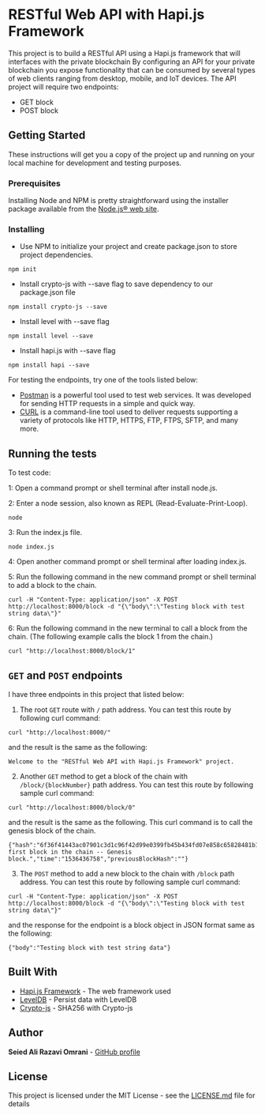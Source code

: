# RESTful Web API with Hapi.js Framework

This project is to build a RESTful API using a Hapi.js framework that will interfaces with the private blockchain By configuring an API for your private blockchain you expose functionality that can be consumed by several types of web clients ranging from desktop, mobile, and IoT devices. The API project will require two endpoints:

* GET block
* POST block

## Getting Started

These instructions will get you a copy of the project up and running on your local machine for development and testing purposes.

### Prerequisites

Installing Node and NPM is pretty straightforward using the installer package available from the [Node.js® web site](https://nodejs.org/en/).

### Installing

- Use NPM to initialize your project and create package.json to store project dependencies.
```
npm init
```
- Install crypto-js with --save flag to save dependency to our package.json file
```
npm install crypto-js --save
```
- Install level with --save flag
```
npm install level --save
```
- Install hapi.js with --save flag
```
npm install hapi --save
```

For testing the endpoints, try one of the tools listed below:

- [Postman](https://www.getpostman.com/) is a powerful tool used to test web services. It was developed for sending HTTP requests in a simple and quick way.
- [CURL](https://curl.haxx.se/) is a command-line tool used to deliver requests supporting a variety of protocols like HTTP, HTTPS, FTP, FTPS, SFTP, and many more.

## Running the tests

To test code:

1: Open a command prompt or shell terminal after install node.js.

2: Enter a node session, also known as REPL (Read-Evaluate-Print-Loop).
```
node
```
3: Run the index.js file.
```
node index.js
```
4: Open another command prompt or shell terminal after loading index.js.

5: Run the following command in the new command prompt or shell terminal to add a block to the chain.
```
curl -H "Content-Type: application/json" -X POST http://localhost:8000/block -d "{\"body\":\"Testing block with test string data\"}"
```
6: Run the following command in the new terminal to call a block from the chain. (The following example calls the block 1 from the chain.)
```
curl "http://localhost:8000/block/1"
```

## `GET` and `POST` endpoints

I have three endpoints in this project that listed below:

1. The root `GET` route with `/` path address. You can test this route by following curl command:
```
curl "http://localhost:8000/"
```
and the result is the same as the following:
```
Welcome to the "RESTful Web API with Hapi.js Framework" project.
```

2. Another `GET` method to get a block of the chain with `/block/{blockNumber}` path address. You can test this route by following sample curl command:
```
curl "http://localhost:8000/block/0"
```
and the result is the same as the following. This curl command is to call the genesis block of the chain.
```
{"hash":"6f36f41443ac07901c3d1c96f42d99e0399fb45b434fd07e858c65828481b1e3","height":0,"body":"The first block in the chain -- Genesis block.","time":"1536436758","previousBlockHash":""}
```

3. The `POST` method to add a new block to the chain with `/block` path address. You can test this route by following sample curl command:
```
curl -H "Content-Type: application/json" -X POST http://localhost:8000/block -d "{\"body\":\"Testing block with test string data\"}"
```
and the response for the endpoint is a block object in JSON format same as the following:
```
{"body":"Testing block with test string data"}
```

## Built With

* [Hapi.js Framework](https://hapijs.com/) - The web framework used
* [LevelDB](https://github.com/Level/level) - Persist data with LevelDB
* [Crypto-js](https://www.npmjs.com/package/crypto-js) - SHA256 with Crypto-js

## Author

**Seied Ali Razavi Omrani** - [GitHub profile](https://github.com/seiedalirazaviomrani)

## License

This project is licensed under the MIT License - see the [LICENSE.md](LICENSE.md) file for details
